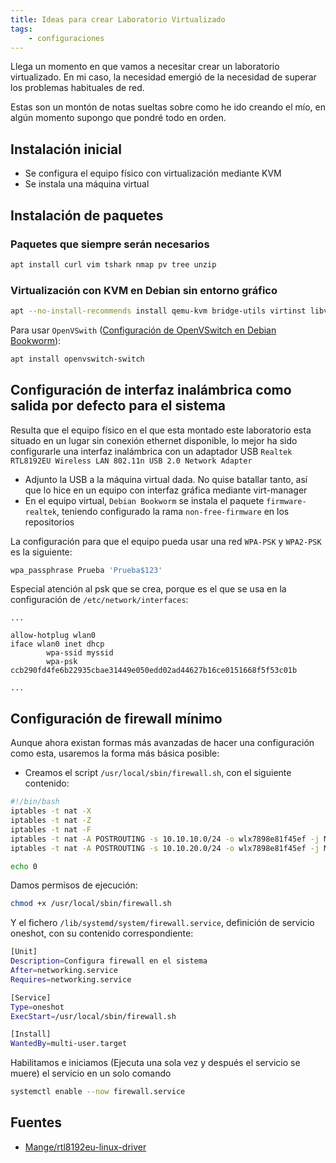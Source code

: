 ```yaml
---
title: Ideas para crear Laboratorio Virtualizado
tags:
    - configuraciones
---
```


Llega un momento en que vamos a necesitar crear un laboratorio virtualizado. En mi caso, la necesidad emergió de la necesidad de superar los problemas habituales de red.

Estas son un montón de notas sueltas sobre como he ido creando el mío, en algún momento supongo que pondré todo en orden.

## Instalación inicial
* Se configura el equipo físico con virtualización mediante KVM
* Se instala una máquina virtual

## Instalación de paquetes  
### Paquetes que siempre serán necesarios 
```bash
apt install curl vim tshark nmap pv tree unzip 
```

### Virtualización con KVM en Debian sin entorno gráfico
```bash
apt --no-install-recommends install qemu-kvm bridge-utils virtinst libvirt-daemon-system qemu-utils
```

Para usar `OpenVSwith` ([Configuración de OpenVSwitch en Debian Bookworm]({{site.url}}{{site.baseurl}}configuracion_openvswitch_debian/)):
```bash
apt install openvswitch-switch
```

## Configuración de interfaz inalámbrica como salida por defecto para el sistema
Resulta que el equipo físico en el que esta montado este laboratorio esta situado en un lugar sin conexión ethernet disponible, lo mejor ha sido configurarle una interfaz inalámbrica con un adaptador USB `Realtek RTL8192EU Wireless LAN 802.11n USB 2.0 Network Adapter`
* Adjunto la USB a la máquina virtual dada. No quise batallar tanto, así que lo hice en un equipo con interfaz gráfica mediante virt-manager
* En el equipo virtual, `Debian Bookworm` se instala el paquete `firmware-realtek`, teniendo configurado la rama `non-free-firmware` en los repositorios

La configuración para que el equipo pueda usar una red `WPA-PSK` y `WPA2-PSK` es la siguiente:
```bash
wpa_passphrase Prueba 'Prueba$123'
```

Especial atención al psk que se crea, porque es el que se usa en la configuración de `/etc/network/interfaces`:
```
...

allow-hotplug wlan0
iface wlan0 inet dhcp
        wpa-ssid myssid
        wpa-psk ccb290fd4fe6b22935cbae31449e050edd02ad44627b16ce0151668f5f53c01b

...
```

## Configuración de firewall mínimo
Aunque ahora existan formas más avanzadas de hacer una configuración como esta, usaremos la forma más básica posible:

* Creamos el script `/usr/local/sbin/firewall.sh`, con el siguiente contenido:

```bash
#!/bin/bash
iptables -t nat -X
iptables -t nat -Z
iptables -t nat -F
iptables -t nat -A POSTROUTING -s 10.10.10.0/24 -o wlx7898e81f45ef -j MASQUERADE
iptables -t nat -A POSTROUTING -s 10.10.20.0/24 -o wlx7898e81f45ef -j MASQUERADE

echo 0
```

Damos permisos de ejecución:
```bash
chmod +x /usr/local/sbin/firewall.sh
```

Y el fichero `/lib/systemd/system/firewall.service`, definición de servicio oneshot, con su contenido correspondiente:
```bash
[Unit]
Description=Configura firewall en el sistema
After=networking.service
Requires=networking.service

[Service]
Type=oneshot
ExecStart=/usr/local/sbin/firewall.sh

[Install]
WantedBy=multi-user.target
```  

Habilitamos e iniciamos (Ejecuta una sola vez y después el servicio se muere) el servicio en un solo comando
```bash
systemctl enable --now firewall.service
```

## Fuentes
* [Mange/rtl8192eu-linux-driver ](https://github.com/Mange/rtl8192eu-linux-driver)
